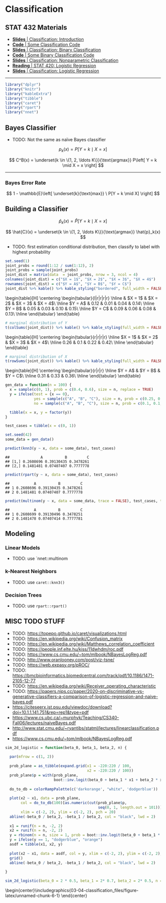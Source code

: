 # Classification

## STAT 432 Materials

- [**Slides** | Classification: Introduction](https://fall-2019.stat432.org/slides/classification.pdf)
- [**Code** | Some Classification Code](https://fall-2019.stat432.org/misc/some-class-code-for-class.R)
- [**Slides** | Classification: Binary Classification](https://fall-2019.stat432.org/slides/binary-classification.pdf)
- [**Code** | Some Binary Classification Code](https://fall-2019.stat432.org/misc/some-binary-class-code-for-class.R)
- [**Slides** | Classification: Nonparametric Classification](https://fall-2019.stat432.org/slides/nonparametric-classification.pdf)
- [**Reading** | STAT 420: Logistic Regression](https://daviddalpiaz.github.io/appliedstats/logistic-regression.html)
- [**Slides** | Classification: Logistic Regression](https://fall-2019.stat432.org/slides/logistic-regression.pdf)

***




```r
library("dplyr")
library("knitr")
library("kableExtra")
library("tibble")
library("caret")
library("rpart")
library("nnet")
```

## Bayes Classifier

- TODO: Not the same as naïve Bayes classifier

$$
p_k(x) = P\left[ Y = k \mid X = x \right]
$$

$$
C^B(x) = \underset{k \in \{1, 2, \ldots K\}}{\text{argmax}} P\left[ Y = k \mid X = x \right]
$$

***

### Bayes Error Rate

$$
1 - \mathbb{E}\left[ \underset{k}{\text{max}} \ P[Y = k \mid X] \right]
$$



## Building a Classifier

$$
\hat{p}_k(x) = \hat{P}\left[ Y = k \mid X = x \right]
$$

$$
\hat{C}(x) = \underset{k \in \{1, 2, \ldots K\}}{\text{argmax}} \hat{p}_k(x)
$$

- TODO: first estimation conditional distribution, then classify to label with highest probability


```r
set.seed(1)
joint_probs = round(1:12 / sum(1:12), 2)
joint_probs = sample(joint_probs)
joint_dist = matrix(data  = joint_probs, nrow = 3, ncol = 4)
colnames(joint_dist) = c("$X = 1$", "$X = 2$", "$X = 3$", "$X = 4$")
rownames(joint_dist) = c("$Y = A$", "$Y = B$", "$Y = C$")
joint_dist %>% kable() %>% kable_styling("bordered", full_width = FALSE)
```

\begin{table}[H]
\centering
\begin{tabular}{l|r|r|r|r}
\hline
  & \$X = 1\$ & \$X = 2\$ & \$X = 3\$ & \$X = 4\$\\
\hline
\$Y = A\$ & 0.12 & 0.01 & 0.04 & 0.14\\
\hline
\$Y = B\$ & 0.05 & 0.03 & 0.10 & 0.15\\
\hline
\$Y = C\$ & 0.09 & 0.06 & 0.08 & 0.13\\
\hline
\end{tabular}
\end{table}


```r
# marginal distribution of Y
t(colSums(joint_dist)) %>% kable() %>% kable_styling(full_width = FALSE)
```

\begin{table}[H]
\centering
\begin{tabular}{r|r|r|r}
\hline
\$X = 1\$ & \$X = 2\$ & \$X = 3\$ & \$X = 4\$\\
\hline
0.26 & 0.1 & 0.22 & 0.42\\
\hline
\end{tabular}
\end{table}

```r
# marginal distribution of X
t(rowSums(joint_dist)) %>% kable() %>% kable_styling(full_width = FALSE)
```

\begin{table}[H]
\centering
\begin{tabular}{r|r|r}
\hline
\$Y = A\$ & \$Y = B\$ & \$Y = C\$\\
\hline
0.31 & 0.33 & 0.36\\
\hline
\end{tabular}
\end{table}


```r
gen_data = function(n = 100) {
  x = sample(c(0, 1), prob = c(0.4, 0.6), size = n, replace = TRUE)
  y = ifelse(test = {x == 0},
             yes = sample(c("A", "B", "C"), size = n, prob = c(0.25, 0.50, 0.25), replace = TRUE),
             no = sample(c("A", "B", "C"), size = n, prob = c(0.1, 0.1, 0.4) / 0.6, replace = TRUE))

  tibble(x = x, y = factor(y))
}

test_cases = tibble(x = c(0, 1))

set.seed(42)
some_data = gen_data()

predict(knn3(y ~ x, data = some_data), test_cases)
```

```
##              A          B         C
## [1,] 0.2608696 0.39130435 0.3478261
## [2,] 0.1481481 0.07407407 0.7777778
```

```r
predict(rpart(y ~ x, data = some_data), test_cases)
```

```
##           A          B         C
## 1 0.2608696 0.39130435 0.3478261
## 2 0.1481481 0.07407407 0.7777778
```

```r
predict(multinom(y ~ x, data = some_data, trace = FALSE), test_cases, type = "prob")
```

```
##           A          B         C
## 1 0.2608699 0.39130496 0.3478251
## 2 0.1481478 0.07407414 0.7777781
```

## Modeling

### Linear Models

- TODO: use `nnet::multinom

### k-Nearest Neighbors

- TODO: use `caret::knn3()`

### Decision Trees

- TODO: use `rpart::rpart()`











## MISC TODO STUFF

- TODO: https://topepo.github.io/caret/visualizations.html
- TODO: https://en.wikipedia.org/wiki/Confusion_matrix
- TODO: https://en.wikipedia.org/wiki/Matthews_correlation_coefficient
- TODO: https://people.inf.elte.hu/kiss/11dwhdm/roc.pdf
- TODO: https://www.cs.cmu.edu/~tom/mlbook/NBayesLogReg.pdf
- TODO: http://www.oranlooney.com/post/viz-tsne/
- TODO: https://web.expasy.org/pROC/
- TODO: https://bmcbioinformatics.biomedcentral.com/track/pdf/10.1186/1471-2105-12-77
- TODO: https://en.wikipedia.org/wiki/Receiver_operating_characteristic
- TODO: https://papers.nips.cc/paper/2020-on-discriminative-vs-generative-classifiers-a-comparison-of-logistic-regression-and-naive-bayes.pdf
- https://citeseerx.ist.psu.edu/viewdoc/download?doi=10.1.1.141.751&rep=rep1&type=pdf
- https://www.cs.ubc.ca/~murphyk/Teaching/CS340-Fall06/lectures/naiveBayes.pdf
- http://www.stat.cmu.edu/~ryantibs/statml/lectures/linearclassification.pdf
- https://www.cs.cmu.edu/~tom/mlbook/NBayesLogReg.pdf





```r
sim_2d_logistic = function(beta_0, beta_1, beta_2, n) {
  
  par(mfrow = c(1, 2))
  
  prob_plane = as_tibble(expand.grid(x1 = -220:220 / 100, 
                                     x2 = -220:220 / 100))
  prob_plane$p = with(prob_plane, 
                      boot::inv.logit(beta_0 + beta_1 * x1 + beta_2 * x2))
  
  do_to_db = colorRampPalette(c('darkorange', "white", 'dodgerblue'))
  
  plot(x2 ~ x1, data = prob_plane, 
       col = do_to_db(100)[as.numeric(cut(prob_plane$p, 
                                          seq(0, 1, length.out = 101)))],
       xlim = c(-2, 2), ylim = c(-2, 2), pch = 20)
  abline(-beta_0 / beta_2, -beta_1 / beta_2, col = "black", lwd = 2)
  
  x1 = runif(n = n, -2, 2)
  x2 = runif(n = n, -2, 2)
  y = rbinom(n = n, size = 1, prob = boot::inv.logit(beta_0 + beta_1 * x1 + beta_2 * x2))
  y = ifelse(y == 1, "dodgerblue", "orange")
  asdf = tibble(x1, x2, y)
  
  plot(x2 ~ x1, data = asdf, col = y, xlim = c(-2, 2), ylim = c(-2, 2), pch = 20)
  grid()
  abline(-beta_0 / beta_2, -beta_1 / beta_2, col = "black", lwd = 2)
  
}

sim_2d_logistic(beta_0 = 2 * 0.5, beta_1 = 2* 0.7, beta_2 = 2* 0.5, n = 100)
```



\begin{center}\includegraphics{03-04-classification_files/figure-latex/unnamed-chunk-6-1} \end{center}
